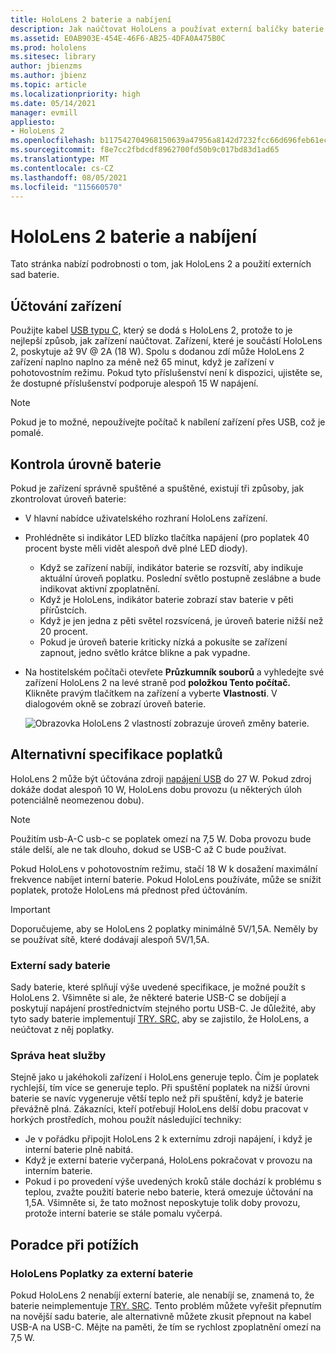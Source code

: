 ```yaml
---
title: HoloLens 2 baterie a nabíjení
description: Jak naúčtovat HoloLens a používat externí balíčky baterie.
ms.assetid: E0AB903E-454E-46F6-AB25-4DFA0A475B0C
ms.prod: hololens
ms.sitesec: library
author: jbienzms
ms.author: jbienz
ms.topic: article
ms.localizationpriority: high
ms.date: 05/14/2021
manager: evmill
appliesto:
- HoloLens 2
ms.openlocfilehash: b117542704968150639a47956a8142d7232fcc66d696feb61ec4fffdaa49df59
ms.sourcegitcommit: f8e7cc2fbdcdf8962700fd50b9c017bd83d1ad65
ms.translationtype: MT
ms.contentlocale: cs-CZ
ms.lasthandoff: 08/05/2021
ms.locfileid: "115660570"
---
```

# <a name="hololens-2-battery-and-charging"></a>HoloLens 2 baterie a nabíjení

Tato stránka nabízí podrobnosti o tom, jak HoloLens 2 a použití externích sad baterie.

## <a name="charging-the-device"></a>Účtování zařízení

Použijte kabel [USB typu C,](https://www.microsoft.com/en-us/p/microsoft-hololens-2-usb-c-charger-cable/8vj21f2z8pk5?rtc=1) který se dodá s HoloLens 2, protože to je nejlepší způsob, jak zařízení naúčtovat. Zařízení, které je součástí HoloLens 2, poskytuje až 9V @ 2A (18 W). Spolu s dodanou zdí může HoloLens 2 zařízení naplno naplno za méně než 65 minut, když je zařízení v pohotovostním režimu. Pokud tyto příslušenství není k dispozici, ujistěte se, že dostupné příslušenství podporuje alespoň 15 W napájení.

> [!NOTE]
> Pokud je to možné, nepoužívejte počítač k nabílení zařízení přes USB, což je pomalé.

## <a name="checking-the-battery-charge-level"></a>Kontrola úrovně baterie
Pokud je zařízení správně spuštěné a spuštěné, existují tři způsoby, jak zkontrolovat úroveň baterie:

- V hlavní nabídce uživatelského rozhraní HoloLens zařízení.
- Prohlédněte si indikátor LED blízko tlačítka napájení (pro poplatek 40 procent byste měli vidět alespoň dvě plné LED diody).
    - Když se zařízení nabíjí, indikátor baterie se rozsvítí, aby indikuje aktuální úroveň poplatku.  Poslední světlo postupně zeslábne a bude indikovat aktivní zpoplatnění.
    - Když je HoloLens, indikátor baterie zobrazí stav baterie v pěti přírůstcích.
    - Když je jen jedna z pěti světel rozsvícená, je úroveň baterie nižší než 20 procent.
    - Pokud je úroveň baterie kriticky nízká a pokusíte se zařízení zapnout, jedno světlo krátce blikne a pak vypadne.
- Na hostitelském počítači otevřete **Průzkumník souborů** a vyhledejte své zařízení HoloLens 2 na levé straně pod **položkou Tento počítač.** Klikněte pravým tlačítkem na zařízení a vyberte **Vlastnosti**. V dialogovém okně se zobrazí úroveň baterie.

   ![Obrazovka HoloLens 2 vlastností zobrazuje úroveň změny baterie.](images/ResetRecovery2.png)

## <a name="alternative-charging-specifications"></a>Alternativní specifikace poplatků

HoloLens 2 může být účtována zdroji [napájení USB](https://www.usb.org/usb-charger-pd) do 27 W. Pokud zdroj dokáže dodat alespoň 10 W, HoloLens dobu provozu (u některých úloh potenciálně neomezenou dobu). 

> [!NOTE]
> Použitím usb-A-C usb-c se poplatek omezí na 7,5 W. Doba provozu bude stále delší, ale ne tak dlouho, dokud se USB-C až C bude používat.

Pokud HoloLens v pohotovostním režimu, stačí 18 W k dosažení maximální frekvence nabíjet interní baterie. Pokud HoloLens používáte, může se snížit poplatek, protože HoloLens má přednost před účtováním.

> [!IMPORTANT]
> Doporučujeme, aby se HoloLens 2 poplatky minimálně 5V/1,5A. Neměly by se používat sítě, které dodávají alespoň 5V/1,5A. 

### <a name="external-battery-packs"></a>Externí sady baterie

Sady baterie, které splňují výše uvedené specifikace, je možné použít s HoloLens 2. Všimněte si ale, že některé baterie USB-C se dobíjejí a poskytují napájení prostřednictvím stejného portu USB-C. Je důležité, aby tyto sady baterie implementují [TRY. SRC,](https://usb.org/document-library/usb-type-cr-cable-and-connector-specification-revision-20) aby se zajistilo, že HoloLens, a neúčtovat z něj poplatky. 

### <a name="managing-heat"></a>Správa heat služby

Stejně jako u jakéhokoli zařízení i HoloLens generuje teplo. Čím je poplatek rychlejší, tím více se generuje teplo. Při spuštění poplatek na nižší úrovni baterie se navíc vygeneruje větší teplo než při spuštění, když je baterie převážně plná. Zákazníci, kteří potřebují HoloLens delší dobu pracovat v horkých prostředích, mohou použít následující techniky:

- Je v pořádku připojit HoloLens 2 k externímu zdroji napájení, i když je interní baterie plně nabitá.
- Když je externí baterie vyčerpaná, HoloLens pokračovat v provozu na interním baterie.    
- Pokud i po provedení výše uvedených kroků stále dochází k problému s teplou, zvažte použití baterie nebo baterie, která omezuje účtování na 1,5A. Všimněte si, že tato možnost neposkytuje tolik doby provozu, protože interní baterie se stále pomalu vyčerpá.

## <a name="troubleshooting"></a>Poradce při potížích


### <a name="hololens-charges-external-battery"></a>HoloLens Poplatky za externí baterie
Pokud HoloLens 2 nenabíjí externí baterie, ale nenabíjí se, znamená to, že baterie neimplementuje [TRY. SRC](https://usb.org/document-library/usb-type-cr-cable-and-connector-specification-revision-20). Tento problém můžete vyřešit přepnutím na novější sadu baterie, ale alternativně můžete zkusit přepnout na kabel USB-A na USB-C. Mějte na paměti, že tím se rychlost zpoplatnění omezí na 7,5 W.
